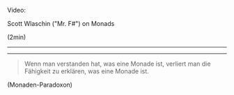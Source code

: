 Video: 

Scott Wlaschin ("Mr. F#") on Monads

 (2min)

---

<!-- .slide: data-background-video="resources/wlaschin-monads.mp4" data-background-size="cover" -->

---

> Wenn man verstanden hat, was eine Monade ist, verliert man die Fähigkeit zu erklären, was eine Monade ist.

(Monaden-Paradoxon)
